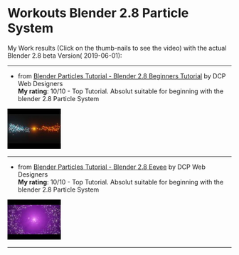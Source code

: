 # Workouts Blender 2.8 Particle System

My Work results (Click on the thumb-nails to see the video) with the actual Blender 2.8 beta Version( 2019-06-01):

---

* from [Blender Particles Tutorial - Blender 2.8 Beginners Tutorial](https://www.youtube.com/watch?v=5kfy3wxicMw) by DCP Web Designers<br>
**My rating**: 10/10 - Top Tutorial. Absolut suitable for beginning with the blender 2.8 Particle System

[![](thumbnails/5kfy3wxicMw-Particle_Example.jpg)](http://www.youtube.com/watch?v=Bixx0DtcTJg)

---

* from [Blender Particles Tutorial - Blender 2.8 Eevee](https://www.youtube.com/watch?v=WjA_mRwKu8c) by DCP Web Designers<br>
**My rating**: 10/10 - Top Tutorial. Absolut suitable for beginning with the blender 2.8 Particle System

[![](thumbnails/YtBKDztMfco-Particle_Sci-Fi_style_animation.jpg)](http://www.youtube.com/watch?v=YtBKDztMfco)

---

